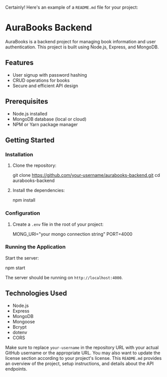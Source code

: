 Certainly! Here's an example of a `README.md` file for your project:

# AuraBooks Backend

AuraBooks is a backend project for managing book information and user authentication. This project is built using Node.js, Express, and MongoDB.

## Features

- User signup with password hashing
- CRUD operations for books
- Secure and efficient API design

## Prerequisites

- Node.js installed
- MongoDB database (local or cloud)
- NPM or Yarn package manager

## Getting Started

### Installation

1. Clone the repository:

    git clone https://github.com/your-username/aurabooks-backend.git
    cd aurabooks-backend
    

2. Install the dependencies:
  
    npm install
  

### Configuration

1. Create a `.env` file in the root of your project:
   
    MONG_URI="your mongo connection string"
    PORT=4000

### Running the Application

Start the server:

npm start



The server should be running on `http://localhost:4000`.


## Technologies Used

- Node.js
- Express
- MongoDB
- Mongoose
- Bcrypt
- dotenv
- CORS



Make sure to replace `your-username` in the repository URL with your actual GitHub username or the appropriate URL. You may also want to update the license section according to your project's license. This `README.md` provides an overview of the project, setup instructions, and details about the API endpoints.
